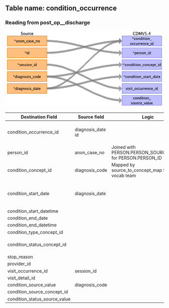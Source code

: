 ## Table name: condition_occurrence

### Reading from post_op__discharge

![](md_files/image10.png)

| Destination Field | Source field | Logic | Comment field |
| --- | --- | --- | --- |
| condition_occurrence_id | diagnosis_date<br>id |  | Autogenerated unique ids order by ‘diagnosis_date’ and ‘id’. |
| person_id | anon_case_no | Joined with PERSON.PERSON_SOURCE_VALUE for PERSON.PERSON_ID |  |
| condition_concept_id | diagnosis_code | Mapped by source_to_concept_map table from vocab team |  |
| condition_start_date | diagnosis_date |  | Don't have actual condition_start_date in the data, so the diagnosis_date is used instead<br> |
| condition_start_datetime |  |  |  |
| condition_end_date |  |  |  |
| condition_end_datetime |  |  |  |
| condition_type_concept_id |  |  | 32879 for Registry |
| condition_status_concept_id |  |  | 32896 for Discharge diagnosis |
| stop_reason |  |  |  |
| provider_id |  |  |  |
| visit_occurrence_id | session_id |  |  |
| visit_detail_id |  |  |  |
| condition_source_value | diagnosis_code |  |  |
| condition_source_concept_id |  |  |  |
| condition_status_source_value |  |  |  |

